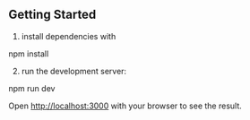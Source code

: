 ## Getting Started

1. install dependencies with

npm install

2. run the development server:

npm run dev


Open [http://localhost:3000](http://localhost:3000) with your browser to see the result.
